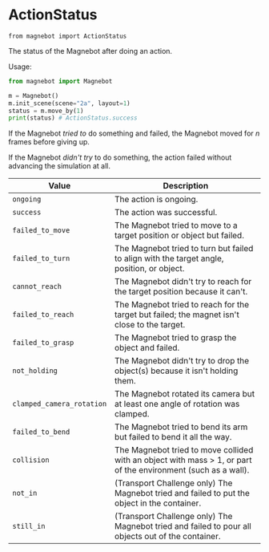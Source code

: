 # ActionStatus

`from magnebot import ActionStatus`

The status of the Magnebot after doing an action.

Usage:

```python
from magnebot import Magnebot

m = Magnebot()
m.init_scene(scene="2a", layout=1)
status = m.move_by(1)
print(status) # ActionStatus.success
```

If the Magnebot _tried to_ do something and failed, the Magnebot moved for _n_ frames before giving up.

If the Magnebot _didn't try_ to do something, the action failed without advancing the simulation at all.

| Value | Description |
| --- | --- |
| `ongoing` | The action is ongoing. |
| `success` | The action was successful. |
| `failed_to_move` | The Magnebot tried to move to a target position or object but failed. |
| `failed_to_turn` | The Magnebot tried to turn but failed to align with the target angle, position, or object. |
| `cannot_reach` | The Magnebot didn't try to reach for the target position because it can't. |
| `failed_to_reach` | The Magnebot tried to reach for the target but failed; the magnet isn't close to the target. |
| `failed_to_grasp` | The Magnebot tried to grasp the object and failed. |
| `not_holding` | The Magnebot didn't try to drop the object(s) because it isn't holding them. |
| `clamped_camera_rotation` | The Magnebot rotated its camera but at least one angle of rotation was clamped. |
| `failed_to_bend` | The Magnebot tried to bend its arm but failed to bend it all the way. |
| `collision` | The Magnebot tried to move collided with an object with mass > 1, or part of the environment (such as a wall). |
| `not_in` | (Transport Challenge only) The Magnebot tried and failed to put the object in the container. |
| `still_in` | (Transport Challenge only) The Magnebot tried and failed to pour all objects out of the container. |